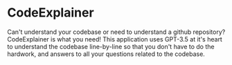 # CodeExplainer
Can't understand your codebase or need to understand a github repository? CodeExplainer is what you need! This application uses GPT-3.5 at it's heart to understand the codebase line-by-line so that you don't have to do the hardwork, and answers to all your questions related to the codebase.
